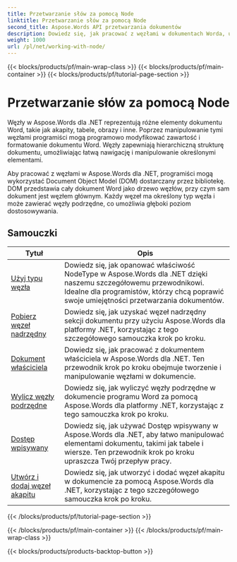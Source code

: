 ```yaml
---
title: Przetwarzanie słów za pomocą Node
linktitle: Przetwarzanie słów za pomocą Node
second_title: Aspose.Words API przetwarzania dokumentów
description: Dowiedz się, jak pracować z węzłami w dokumentach Worda, używając Aspose.Words dla .NET. Szczegółowe samouczki z przykładami kodu.
weight: 1000
url: /pl/net/working-with-node/
---
```


{{< blocks/products/pf/main-wrap-class >}}
{{< blocks/products/pf/main-container >}}
{{< blocks/products/pf/tutorial-page-section >}}

# Przetwarzanie słów za pomocą Node

Węzły w Aspose.Words dla .NET reprezentują różne elementy dokumentu Word, takie jak akapity, tabele, obrazy i inne. Poprzez manipulowanie tymi węzłami programiści mogą programowo modyfikować zawartość i formatowanie dokumentu Word. Węzły zapewniają hierarchiczną strukturę dokumentu, umożliwiając łatwą nawigację i manipulowanie określonymi elementami.

Aby pracować z węzłami w Aspose.Words dla .NET, programiści mogą wykorzystać Document Object Model (DOM) dostarczany przez bibliotekę. DOM przedstawia cały dokument Word jako drzewo węzłów, przy czym sam dokument jest węzłem głównym. Każdy węzeł ma określony typ węzła i może zawierać węzły podrzędne, co umożliwia głęboki poziom dostosowywania.

 ## Samouczki
| Tytuł | Opis |
| --- | --- |
| [Użyj typu węzła](./use-node-type/) | Dowiedz się, jak opanować właściwość NodeType w Aspose.Words dla .NET dzięki naszemu szczegółowemu przewodnikowi. Idealne dla programistów, którzy chcą poprawić swoje umiejętności przetwarzania dokumentów. |
| [Pobierz węzeł nadrzędny](./get-parent-node/) | Dowiedz się, jak uzyskać węzeł nadrzędny sekcji dokumentu przy użyciu Aspose.Words dla platformy .NET, korzystając z tego szczegółowego samouczka krok po kroku. |
| [Dokument właściciela](./owner-document/) | Dowiedz się, jak pracować z dokumentem właściciela w Aspose.Words dla .NET. Ten przewodnik krok po kroku obejmuje tworzenie i manipulowanie węzłami w dokumencie. |
| [Wylicz węzły podrzędne](./enumerate-child-nodes/) | Dowiedz się, jak wyliczyć węzły podrzędne w dokumencie programu Word za pomocą Aspose.Words dla platformy .NET, korzystając z tego samouczka krok po kroku. |
| [Dostęp wpisywany](./typed-access/) | Dowiedz się, jak używać Dostęp wpisywany w Aspose.Words dla .NET, aby łatwo manipulować elementami dokumentu, takimi jak tabele i wiersze. Ten przewodnik krok po kroku upraszcza Twój przepływ pracy. |
| [Utwórz i dodaj węzeł akapitu](./create-and-add-paragraph-node/) | Dowiedz się, jak utworzyć i dodać węzeł akapitu w dokumencie za pomocą Aspose.Words dla .NET, korzystając z tego szczegółowego samouczka krok po kroku. |
{{< /blocks/products/pf/tutorial-page-section >}}

{{< /blocks/products/pf/main-container >}}
{{< /blocks/products/pf/main-wrap-class >}}

{{< blocks/products/products-backtop-button >}}

